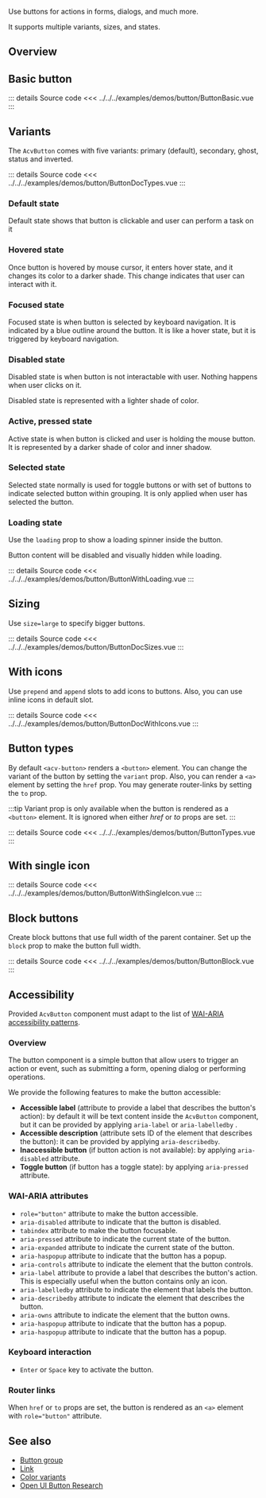 Use buttons for actions in forms, dialogs, and much more.

It supports multiple variants, sizes, and states.

## Overview

<ButtonDoc />

## Basic button

<ButtonBasic />

::: details Source code
<<< ../../../examples/demos/button/ButtonBasic.vue
:::

## Variants

The `AcvButton` comes with five variants: primary (default), secondary, ghost, status and inverted.

<ButtonDocTypes />

::: details Source code
<<< ../../../examples/demos/button/ButtonDocTypes.vue
:::

### Default state

Default state shows that button is clickable and user can perform a task on it

<ButtonBasic />

### Hovered state

Once button is hovered by mouse cursor, it enters hover state, and it changes its color to a darker shade.
This change indicates that user can interact with it.

<ButtonStateHovered />

### Focused state

Focused state is when button is selected by keyboard navigation.
It is indicated by a blue outline around the button.
It is like a hover state, but it is triggered by keyboard navigation.

<ButtonStateFocused />

### Disabled state

Disabled state is when button is not interactable with user.
Nothing happens when user clicks on it.

Disabled state is represented with a lighter shade of color.

<ButtonStateDisabled />

### Active, pressed state

Active state is when button is clicked and user is holding the mouse button.
It is represented by a darker shade of color and inner shadow.

<ButtonStatePressed />

### Selected state

Selected state normally is used for toggle buttons or with set of buttons to indicate selected button within grouping.
It is only applied when user has selected the button.

<ButtonStateSelected />

### Loading state

Use the `loading` prop to show a loading spinner inside the button.

Button content will be disabled and visually hidden while loading.

<ButtonWithLoading />

::: details Source code
<<< ../../../examples/demos/button/ButtonWithLoading.vue
:::

## Sizing

Use `size=large` to specify bigger buttons.

<ButtonDocSizes />

::: details Source code
<<< ../../../examples/demos/button/ButtonDocSizes.vue
:::

## With icons

Use `prepend` and `append` slots to add icons to buttons.
Also, you can use inline icons in default slot.

<ButtonDocWithIcons />

::: details Source code
<<< ../../../examples/demos/button/ButtonDocWithIcons.vue
:::

## Button types

By default `<acv-button>` renders a `<button>` element.
You can change the variant of the button by setting the `variant` prop.
Also, you can render a `<a>` element by setting the `href` prop.
You may generate router-links by setting the `to` prop.

:::tip
Variant prop is only available when the button is rendered as a `<button>` element.
It is ignored when either _href_ or _to_ props are set.
:::

<ButtonTypes />

::: details Source code
<<< ../../../examples/demos/button/ButtonTypes.vue
:::

## With single icon

<ButtonWithSingleIcon />

::: details Source code
<<< ../../../examples/demos/button/ButtonWithSingleIcon.vue
:::

## Block buttons

Create block buttons that use full width of the parent container.
Set up the `block` prop to make the button full width.

<ButtonBlock />

::: details Source code
<<< ../../../examples/demos/button/ButtonBlock.vue
:::

## Accessibility

Provided `AcvButton` component must adapt to the list of
[WAI-ARIA accessibility patterns](https://www.w3.org/WAI/ARIA/apg/patterns/button/).

### Overview

The button component is a simple button that allow users to trigger an action or event,
such as submitting a form, opening dialog or performing operations.

We provide the following features to make the button accessible:

- **Accessible label** (attribute to provide a label that describes the button's action): by default it will be text content inside the `AcvButton` component, but it can be provided by applying `aria-label` or `aria-labelledby` .
- **Accessible description** (attribute sets ID of the element that describes the button): it can be provided by applying `aria-describedby`.
- **Inaccessible button** (if button action is not available): by applying `aria-disabled` attribute.
- **Toggle button** (if button has a toggle state): by applying `aria-pressed` attribute.

### WAI-ARIA attributes

- `role="button"` attribute to make the button accessible.
- `aria-disabled` attribute to indicate that the button is disabled.
- `tabindex` attribute to make the button focusable.
- `aria-pressed` attribute to indicate the current state of the button.
- `aria-expanded` attribute to indicate the current state of the button.
- `aria-haspopup` attribute to indicate that the button has a popup.
- `aria-controls` attribute to indicate the element that the button controls.
- `aria-label` attribute to provide a label that describes the button's action.
  This is especially useful when the button contains only an icon.
- `aria-labelledby` attribute to indicate the element that labels the button.
- `aria-describedby` attribute to indicate the element that describes the button.
- `aria-owns` attribute to indicate the element that the button owns.
- `aria-haspopup` attribute to indicate that the button has a popup.
- `aria-haspopup` attribute to indicate that the button has a popup.

### Keyboard interaction

- `Enter` or `Space` key to activate the button.

### Router links

When `href` or `to` props are set, the button is rendered as an `<a>` element with `role="button"` attribute.

## See also

- [Button group](/components/button-group/buttonGroup.doc)
- [Link](/components/link/link.doc)
- [Color variants](/theming/colors)
- [Open UI Button Research](https://open-ui.org/components/button/)
